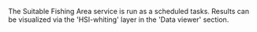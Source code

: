 The Suitable Fishing Area service is run as a scheduled tasks. Results can be visualized via the 'HSI-whiting' layer in the 'Data viewer' section.
